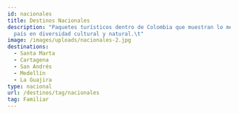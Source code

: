 ```yaml
---
id: nacionales
title: Destinos Nacionales
description: "Paquetes turísticos dentro de Colombia que muestran lo mejor del
  país en diversidad cultural y natural.\t"
image: /images/uploads/nacionales-2.jpg
destinations:
  - Santa Marta
  - Cartagena
  - San Andrés
  - Medellín
  - La Guajira
type: nacional
url: /destinos/tag/nacionales
tag: Familiar
---
```

